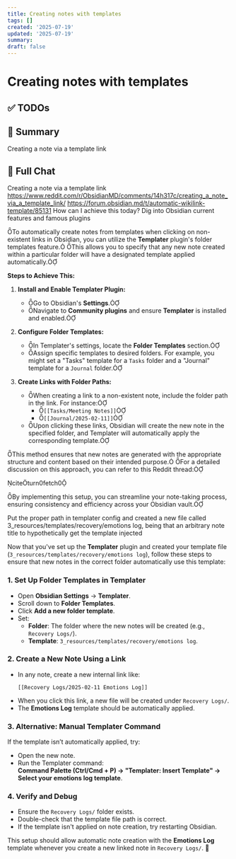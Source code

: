 ```yaml
---
title: Creating notes with templates
tags: []
created: '2025-07-19'
updated: '2025-07-19'
summary:
draft: false
---
```


# Creating notes with templates

## ✅ TODOs


## 📌 Summary
Creating a note via a template link

## 🧠 Full Chat


Creating a note via a template link
https://www.reddit.com/r/ObsidianMD/comments/14h317c/creating_a_note_via_a_template_link/
https://forum.obsidian.md/t/automatic-wikilink-template/85131
How can I achieve this today? Dig into Obsidian current features and famous plugins



To automatically create notes from templates when clicking on non-existent links in Obsidian, you can utilize the **Templater** plugin's folder templates feature. This allows you to specify that any new note created within a particular folder will have a designated template applied automatically.

**Steps to Achieve This:**

1. **Install and Enable Templater Plugin:**
   - Go to Obsidian's **Settings**.
   - Navigate to **Community plugins** and ensure **Templater** is installed and enabled.

2. **Configure Folder Templates:**
   - In Templater's settings, locate the **Folder Templates** section.
   - Assign specific templates to desired folders. For example, you might set a "Tasks" template for a `Tasks` folder and a "Journal" template for a `Journal` folder.

3. **Create Links with Folder Paths:**
   - When creating a link to a non-existent note, include the folder path in the link. For instance:
     - `[[Tasks/Meeting Notes]]`
     - `[[Journal/2025-02-11]]`
   - Upon clicking these links, Obsidian will create the new note in the specified folder, and Templater will automatically apply the corresponding template.

This method ensures that new notes are generated with the appropriate structure and content based on their intended purpose. For a detailed discussion on this approach, you can refer to this Reddit thread:

citeturn0fetch0

By implementing this setup, you can streamline your note-taking process, ensuring consistency and efficiency across your Obsidian vault. 

Put the proper path in templater config and created a new file called 3_resources/templates/recovery/emotions log, being that an arbitrary note title to hypothetically get the template injected

Now that you've set up the **Templater** plugin and created your template file (`3_resources/templates/recovery/emotions log`), follow these steps to ensure that new notes in the correct folder automatically use this template:

### **1. Set Up Folder Templates in Templater**
- Open **Obsidian Settings** → **Templater**.
- Scroll down to **Folder Templates**.
- Click **Add a new folder template**.
- Set:
  - **Folder**: The folder where the new notes will be created (e.g., `Recovery Logs/`).
  - **Template**: `3_resources/templates/recovery/emotions log`.

### **2. Create a New Note Using a Link**
- In any note, create a new internal link like:
  ```
  [[Recovery Logs/2025-02-11 Emotions Log]]
  ```
- When you click this link, a new file will be created under `Recovery Logs/`.
- The **Emotions Log** template should be automatically applied.

### **3. Alternative: Manual Templater Command**
If the template isn’t automatically applied, try:
- Open the new note.
- Run the Templater command:  
  **Command Palette (Ctrl/Cmd + P) → "Templater: Insert Template" → Select your emotions log template**.

### **4. Verify and Debug**
- Ensure the `Recovery Logs/` folder exists.
- Double-check that the template file path is correct.
- If the template isn't applied on note creation, try restarting Obsidian.

This setup should allow automatic note creation with the **Emotions Log** template whenever you create a new linked note in `Recovery Logs/`. 🚀